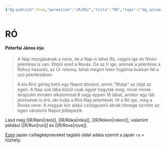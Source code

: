 ```yaml
---
{"dg-publish":true,"permalink":"/R/RÓ/","title":"RÓ","tags":["dg_uploaded"],"created":"2023-10-25T05:12","updated":"2023-11-02T04:38"}
---
```



# RÓ

#### Péterfai János írja:

> A Nap mozgásának a neve, de a Nap is lehet Ró, vagyis ige és főnév jelentése is van. Ebből ered a Rovás. De az Ír ige, aminek a jelentése a Róhoz hasonló, az Úr rokona, tehát megint Isten fogalma bukkan fel a szó jelentésében.  
>
> A kis Rhó görög betű egy Napot ábrázol, amint "Rhója" az útját az égen. A Nap sok lába közül csak egyet hagytak meg, mivel minek lerajzolni minden alkalommal 8 vagy éppen 16 lábat, amikor egy láb jelzésével is érti, aki tudja a Rhó Nap jelentését. Itt a Ró ige, meg a Rovás neve. A magyar kör alakú csillagszerű ábrák tömege szintén az égen vándorló Napot jelképezik.  

Lásd még [[R/Ráró\|ráró]], [[R/Róka\|róka]], [[R/Rokon\|rokon]], valamint például [[R/Run\|run]] és [[R/Rove\|rove]].  

[Ezen](http://www.renshaworks.com/jastro/constell.htm) japán csillagképneveket taglaló oldal adata szerint a japán `ro` = tűzhely.  